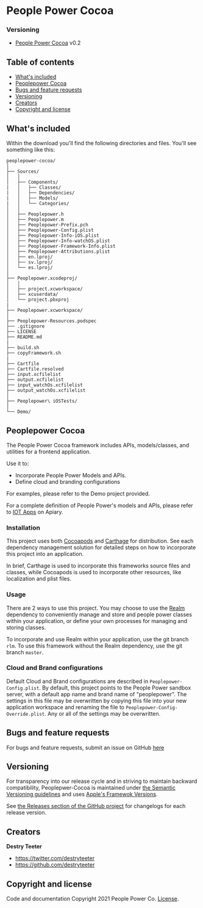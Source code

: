 # People Power Cocoa

### Versioning

* [People Power Cocoa](https://github.com/peoplepower/peoplepower-cocoa) v0.2

## Table of contents

* [What's included](#whats-included)
* [Peoplepower Cocoa](#peoplepower-cocoa)
* [Bugs and feature requests](#bugs-and-feature-requests)
* [Versioning](#versioning)
* [Creators](#creators)
* [Copyright and license](#copyright-and-license)


## What's included

Within the download you'll find the following directories and files. You'll see something like this:

```
peoplepower-cocoa/
│
├── Sources/
│	│
│	├── Components/
|   │   ├── Classes/
|   │   ├── Dependencies/
|   │   ├── Models/
|   │   └── Categories/
│   │
│   ├── Peoplepower.h
│   ├── Peoplepower.m
│   ├── Peoplepower-Prefix.pch
│   ├── Peoplepower-Config.plist
│   ├── Peoplepower-Info-iOS.plist
│   ├── Peoplepower-Info-watchOS.plist
│   ├── Peoplepower-Framework-Info.plist
│   ├── Peoplepower-Attributions.plist
│   ├── en.lproj/
│   ├── sv.lproj/
│   └── es.lproj/ 
│	
├── Peoplepower.xcodeproj/
│	│
│	├── project.xcworkspace/
│	├── xcuserdata/
│	└── project.pbxproj 
|
├── Peoplepower.xcworkspace/
│
├── Peoplepower-Resources.podspec
├── .gitignore
├── LICENSE
├── README.md
|
├── build.sh
├── copyFramework.sh
|
├── Cartfile
├── Cartfile.resolved
├── input.xcfilelist
├── output.xcfilelist
├── input_watchOs.xcfilelist
├── output_watchOs.xcfilelist
│
├── Peoplepower\ iOSTests/
│
└── Demo/
```

## Peoplepower Cocoa

The People Power Cocoa framework includes APIs, models/classes, and utilities for a frontend application.

Use it to:

* Incorporate People Power Models and APIs.  
* Define cloud and branding configurations

For examples, please refer to the Demo project provided.

For a complete definition of People Power's models and APIs, please refer to [IOT Apps](https://iotapps.docs.apiary.io/) on Apiary.

### Installation

This project uses both [Cocoapods](https://cocoapods.org) and [Carthage](https://github.com/Carthage/Carthage) for distribution. See each dependency management solution for detailed steps on how to incorporate this project into an application.

In brief, Carthage is used to incorporate this frameworks source files and classes, while Cocoapods is used to incorporate other resources, like localization and plist files.

### Usage

There are 2 ways to use this project.  You may choose to use the [Realm](https://realm.io) dependency to conveniently manage and store and people power classes within your application, or define your own processes for managing and storing classes.

To incorporate and use Realm within your application, use the git branch `rlm`. 
To use this framework without the Realm dependency, use the git branch `master`. 

### Cloud and Brand configurations

Default Cloud and Brand configurations are described in `Peoplepower-Config.plist`.  By default, this project points to the People Power sandbox server, with a default app name and brand name of "peoplepower".  The settings in this file may be overwritten by copying this file into your new application workspace and renaming the file to `Peoplepower-Config-Override.plist`.  Any or all of the settings may be overwritten.  

## Bugs and feature requests

For bugs and feature requests, submit an issue on GitHub [here](https://github.com/peoplepower/peoplepower-cocoa/issues)

## Versioning

For transparency into our release cycle and in striving to maintain backward compatibility, Peoplepwer-Cocoa is maintained under [the Semantic Versioning guidelines](http://semver.org/) and uses [Apple's Framewok Versions](https://developer.apple.com/library/archive/documentation/MacOSX/Conceptual/BPFrameworks/Concepts/VersionInformation.html).

See [the Releases section of the GitHub project](https://github.com/peoplepower/peoplepower-cocoa/releases) for changelogs for each release version.

## Creators

**Destry Teeter**

* <https://twitter.com/destryteeter>
* <https://github.com/destryteeter>

## Copyright and license

Code and documentation Copyright 2021 People Power Co. [License](https://github.com/peoplepower/peoplepower-cocoa/blob/master/LICENSE).
